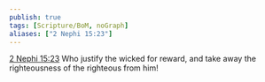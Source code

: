 ```yaml
---
publish: true
tags: [Scripture/BoM, noGraph]
aliases: ["2 Nephi 15:23"]
---
```

[2 Nephi 15:23](https://churchofjesuschrist.org/study/scriptures/bofm/2-ne/15?lang=eng&id=p23#p23) Who justify the wicked for reward, and take away the righteousness of the righteous from him!
